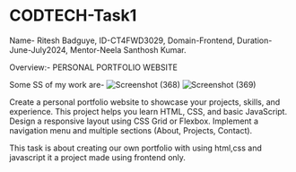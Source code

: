 # CODTECH-Task1

Name- Ritesh Badguye,
ID-CT4FWD3029,
Domain-Frontend,
Duration-June-July2024,
Mentor-Neela Santhosh Kumar. 

Overview:-
PERSONAL PORTFOLIO WEBSITE

Some SS of my work are-
![Screenshot (368)](https://github.com/user-attachments/assets/642be27c-c20f-4f35-b360-849587b07626)
![Screenshot (369)](https://github.com/user-attachments/assets/655f1f46-4541-4a2f-ac01-86f4561dcf70)




Create a personal portfolio website to showcase your projects, skills, and
experience. This project helps you learn HTML, CSS, and basic JavaScript.
Design a responsive layout using CSS Grid or Flexbox. Implement a navigation
menu and multiple sections (About, Projects, Contact).



This task is about creating our own portfolio with using html,css and javascript  it a project made using frontend only.
